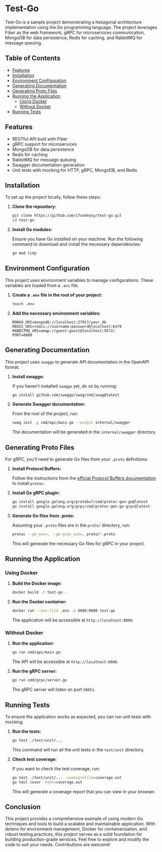 # Test-Go

Test-Go is a sample project demonstrating a hexagonal architecture implementation using the Go programming language. The project leverages Fiber as the web framework, gRPC for microservices communication, MongoDB for data persistence, Redis for caching, and RabbitMQ for message queuing.

## Table of Contents

- [Features](#features)
- [Installation](#installation)
- [Environment Configuration](#environment-configuration)
- [Generating Documentation](#generating-documentation)
- [Generating Proto Files](#generating-proto-files)
- [Running the Application](#running-the-application)
  - [Using Docker](#using-docker)
  - [Without Docker](#without-docker)
- [Running Tests](#running-tests)

## Features

- RESTful API built with Fiber
- gRPC support for microservices
- MongoDB for data persistence
- Redis for caching
- RabbitMQ for message queuing
- Swagger documentation generation
- Unit tests with mocking for HTTP, gRPC, MongoDB, and Redis

## Installation

To set up the project locally, follow these steps:

1. **Clone the repository:**

    ```bash
    git clone https://github.com/ifundeasy/test-go.git
    cd test-go
    ```

2. **Install Go modules:**

    Ensure you have Go installed on your machine. Run the following command to download and install the necessary dependencies:

    ```bash
    go mod tidy
    ```

## Environment Configuration

This project uses environment variables to manage configurations. These variables are loaded from a `.env` file.

1. **Create a `.env` file in the root of your project:**

    ```bash
    touch .env
    ```

2. **Add the necessary environment variables:**

    ```plaintext
    MONGO_URI=mongodb://localhost:27017/your_db
    REDIS_URI=redis://username:password@localhost:6379
    RABBITMQ_URI=amqp://guest:guest@localhost:5672/
    PORT=8080
    ```

## Generating Documentation

This project uses `swaggo` to generate API documentation in the OpenAPI format.

1. **Install swaggo:**

    If you haven't installed `swaggo` yet, do so by running:

    ```bash
    go install github.com/swaggo/swag/cmd/swag@latest
    ```

2. **Generate Swagger documentation:**

    From the root of the project, run:

    ```bash
    swag init -g cmd/api/main.go --output internal/swagger
    ```

    The documentation will be generated in the `internal/swagger` directory.

## Generating Proto Files

For gRPC, you'll need to generate Go files from your `.proto` definitions:

1. **Install Protocol Buffers:**

    Follow the instructions from the [official Protocol Buffers documentation](https://grpc.io/docs/protoc-installation/) to install `protoc`.

2. **Install Go gRPC plugin:**

    ```bash
    go install google.golang.org/protobuf/cmd/protoc-gen-go@latest
    go install google.golang.org/grpc/cmd/protoc-gen-go-grpc@latest
    ```

3. **Generate Go files from .proto:**

    Assuming your `.proto` files are in the `proto/` directory, run:

    ```bash
    protoc --go_out=. --go-grpc_out=. proto/*.proto
    ```

    This will generate the necessary Go files for gRPC in your project.

## Running the Application

### Using Docker

1. **Build the Docker image:**

    ```bash
    docker build -t test-go .
    ```

2. **Run the Docker container:**

    ```bash
    docker run --env-file .env -p 8080:8080 test-go
    ```

    The application will be accessible at `http://localhost:8080`.

### Without Docker

1. **Run the application:**

    ```bash
    go run cmd/api/main.go
    ```

    The API will be accessible at `http://localhost:8080`.

2. **Run the gRPC server:**

    ```bash
    go run cmd/grpc/server.go
    ```

    The gRPC server will listen on port `50051`.

## Running Tests

To ensure the application works as expected, you can run unit tests with mocking.

1. **Run the tests:**

    ```bash
    go test ./test/unit/...
    ```

    This command will run all the unit tests in the `test/unit` directory.

2. **Check test coverage:**

    If you want to check the test coverage, run:

    ```bash
    go test ./test/unit/... -coverprofile=coverage.out
    go tool cover -html=coverage.out
    ```

    This will generate a coverage report that you can view in your browser.

## Conclusion

This project provides a comprehensive example of using modern Go techniques and tools to build a scalable and maintainable application. With dotenv for environment management, Docker for containerization, and robust testing practices, this project serves as a solid foundation for building production-grade services. Feel free to explore and modify the code to suit your needs. Contributions are welcome!

